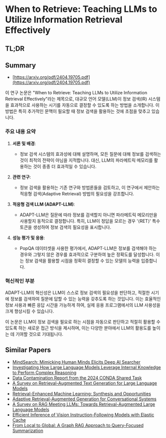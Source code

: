 # When to Retrieve: Teaching LLMs to Utilize Information Retrieval Effectively
## TL;DR
## Summary
- [https://arxiv.org/pdf/2404.19705.pdf](https://arxiv.org/pdf/2404.19705.pdf)

이 연구 논문은 "When to Retrieve: Teaching LLMs to Utilize Information Retrieval Effectively"라는 제목으로, 대규모 언어 모델(LLM)이 정보 검색(IR) 시스템을 효과적으로 사용하는 시기를 자동으로 결정할 수 있도록 하는 방법을 소개합니다. 이 방법은 특히 추가적인 문맥이 필요할 때 정보 검색을 활용하는 것에 초점을 맞추고 있습니다.

### 주요 내용 요약

1. **서론 및 배경**:
   - 정보 검색 시스템의 효과성에 대해 설명하며, 모든 질문에 대해 정보를 검색하는 것이 최적의 전략이 아님을 지적합니다. 대신, LLM의 파라메트릭 메모리를 활용하는 것이 종종 더 효과적일 수 있습니다.

2. **관련 연구**:
   - 정보 검색을 활용하는 기존 연구와 방법론들을 검토하고, 이 연구에서 제안하는 적응형 검색(Adaptive Retrieval) 방법의 필요성을 강조합니다.

3. **적응형 검색 LLM (ADAPT-LLM)**:
   - ADAPT-LLM은 질문에 따라 정보를 검색할지 아니면 파라메트릭 메모리만을 사용할지 동적으로 결정합니다. 특히, LLM이 정답을 모르는 경우 '⟨RET⟩' 특수 토큰을 생성하여 정보 검색의 필요성을 표시합니다.

4. **성능 평가 및 응용**:
   - PopQA 데이터셋을 사용한 평가에서, ADAPT-LLM은 정보를 검색해야 하는 경우와 그렇지 않은 경우를 효과적으로 구분하여 높은 정확도를 달성합니다. 이는 정보 검색을 활용할 시점을 정확히 결정할 수 있는 모델의 능력을 입증합니다.

### 혁신적인 부분
ADAPT-LLM의 혁신성은 LLM이 스스로 정보 검색의 필요성을 판단하고, 적절한 시기에 정보를 검색하여 질문에 답할 수 있는 능력을 갖추도록 하는 것입니다. 이는 효율적인 정보 사용과 빠른 응답 시간을 가능하게 하여, 실제 응용 프로그램에서의 LLM 사용성을 크게 향상시킬 수 있습니다.

이 논문은 LLM이 정보 검색을 필요로 하는 시점을 자동으로 판단하고 적절히 활용할 수 있도록 하는 새로운 접근 방식을 제시하며, 이는 다양한 분야에서 LLM의 활용도를 높이는 데 기여할 것으로 기대됩니다.

## Similar Papers
- [MindSearch: Mimicking Human Minds Elicits Deep AI Searcher](2407.20183.md)
- [Investigating How Large Language Models Leverage Internal Knowledge to Perform Complex Reasoning](2406.19502.md)
- [Data Contamination Report from the 2024 CONDA Shared Task](2407.21530.md)
- [A Survey on Retrieval-Augmented Text Generation for Large Language Models](2404.10981.md)
- [Retrieval-Enhanced Machine Learning: Synthesis and Opportunities](2407.12982.md)
- [Adaptive Retrieval-Augmented Generation for Conversational Systems](2407.21712.md)
- [A Survey on RAG Meeting LLMs: Towards Retrieval-Augmented Large Language Models](2405.06211.md)
- [Efficient Inference of Vision Instruction-Following Models with Elastic Cache](2407.18121.md)
- [From Local to Global: A Graph RAG Approach to Query-Focused Summarization](2404.16130.md)
